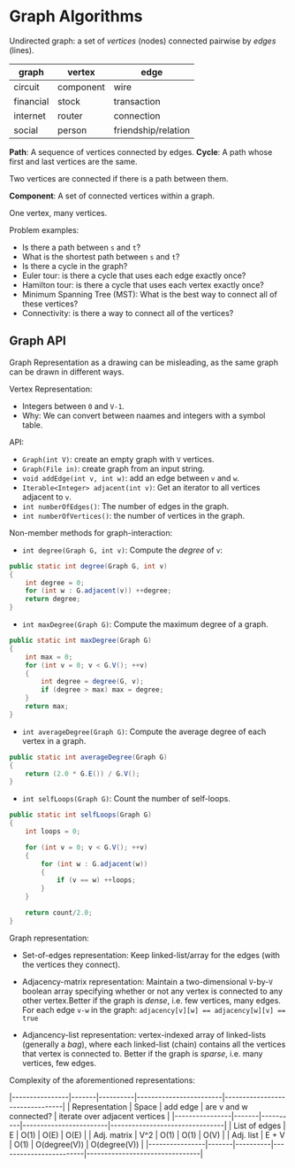# Graph Algorithms

Undirected graph: a set of *vertices* (nodes) connected pairwise by *edges* (lines).

| graph     | vertex | edge |
|-----------|--------|------|
| circuit   | component | wire |
| financial | stock | transaction |
| internet  | router | connection |
| social    | person | friendship/relation|

__Path__: A sequence of vertices connected by edges.
__Cycle__: A path whose first and last vertices are the same.

Two vertices are connected if there is a path between them.

__Component__: A set of connected vertices within a graph.

One vertex, many vertices.

Problem examples:

+ Is there a path between `s` and `t`?
+ What is the shortest path between `s` and `t`?
+ Is there a cycle in the graph?
+ Euler tour: is there a cycle that uses each edge exactly once?
+ Hamilton tour: is there a cycle that uses each vertex exactly once?
+ Minimum Spanning Tree (MST): What is the best way to connect all of these vertices?
+ Connectivity: is there a way to connect all of the vertices?

## Graph API

Graph Representation as a drawing can be misleading, as the same graph can be drawn in different ways.

Vertex Representation:
+ Integers between `0` and `V-1`.
+ Why: We can convert between naames and integers with a symbol table.

API:

- `Graph(int V)`: create an empty graph with `V` vertices.
- `Graph(File in)`: create graph from an input string.
- `void addEdge(int v, int w)`: add an edge between `v` and `w`.
- `Iterable<Integer> adjacent(int v)`: Get an iterator to all vertices adjacent to `v`.
- `int numberOfEdges()`: The number of edges in the graph.
- `int numberOfVertices()`: the number of vertices in the graph.

Non-member methods for graph-interaction:

- `int degree(Graph G, int v)`: Compute the *degree* of `v`:

```Java
public static int degree(Graph G, int v)
{
	int degree = 0;
	for (int w : G.adjacent(v)) ++degree;
	return degree;
}
```

- `int maxDegree(Graph G)`: Compute the maximum degree of a graph.

```Java
public static int maxDegree(Graph G)
{
	int max = 0;
	for (int v = 0; v < G.V(); ++v)
	{
		int degree = degree(G, v);
		if (degree > max) max = degree;
	}
	return max;
}
```

- `int averageDegree(Graph G)`: Compute the average degree of each vertex in a graph.

```Java
public static int averageDegree(Graph G)
{
	return (2.0 * G.E()) / G.V();	
}
```

- `int selfLoops(Graph G)`: Count the number of self-loops.

```Java
public static int selfLoops(Graph G)
{
	int loops = 0;

	for (int v = 0; v < G.V(); ++v)
	{
		for (int w : G.adjacent(w))
		{
			if (v == w) ++loops;
		}
	}

	return count/2.0;
}
```

Graph representation:

+ Set-of-edges representation: Keep linked-list/array for the edges (with the vertices they connect).

+ Adjacency-matrix representation: Maintain a two-dimensional `V`-by-`V` boolean array specifying whether or not any vertex is connected to any other vertex.Better if the graph is *dense*, i.e. few vertices, many edges. For each edge `v-w` in the graph: `adjacency[v][w] == adjacency[w][v] == true`

+ Adjancency-list representation: vertex-indexed array of linked-lists (generally a *bag*), where each linked-list (chain) contains all the vertices that vertex is connected to. Better if the graph is *sparse*, i.e. many vertices, few edges.


Complexity of the aforementioned representations:

|----------------|-------|----------|------------------------|--------------------------------|
| Representation | Space | add edge | are v and w connected? | iterate over adjacent vertices |
|----------------|-------|----------|------------------------|--------------------------------|
| List of edges  |   E   |   O(1)   |         O(E)           |               O(E)		      |
| Adj. matrix    |  V^2  |   O(1)   |         O(1)		     |               O(V)             |
| Adj. list      | E + V |   O(1)   |      O(degree(V))      |            O(degree(V))		  |
|----------------|-------|----------|------------------------|--------------------------------|


